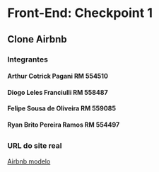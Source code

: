 # Front-End: Checkpoint 1
## Clone Airbnb

### Integrantes
#### Arthur Cotrick Pagani RM 554510
#### Diogo Leles Franciulli RM 558487
#### Felipe Sousa de Oliveira RM 559085
#### Ryan Brito Pereira Ramos RM 554497
##
### URL do site real  
[Airbnb modelo](https://www.airbnb.com.br/rooms/934619410507119579?adults=1&category_tag=Tag%3A7769&children=0&enable_m3_private_room=true&infants=0&pets=0&photo_id=1699952907&search_mode=flex_destinations_search&check_in=2024-08-25&check_out=2024-08-30&source_impression_id=p3_1723781488_P3TkcEv9bCSOddB7&previous_page_section_name=1000&federated_search_id=3a9e39fd-e37c-49ee-8d59-4313ae9db013)
